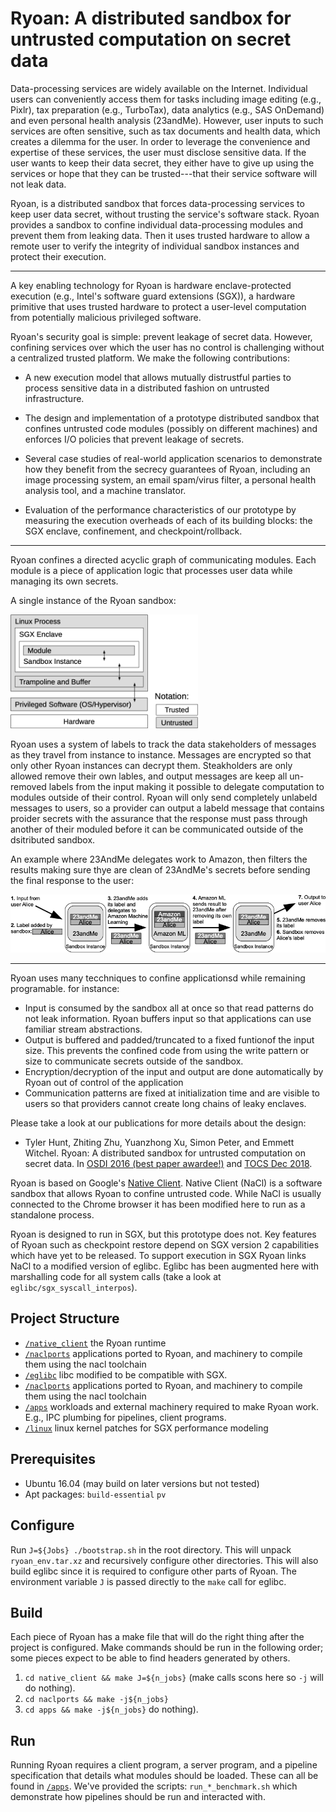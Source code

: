 Ryoan: A distributed sandbox for untrusted computation on secret data
=====================================================================

Data-processing services are widely available on the Internet.  Individual users
can conveniently access them for tasks including image editing (e.g., Pixlr),
tax preparation (e.g., TurboTax), data analytics (e.g., SAS OnDemand) and even
personal health analysis (23andMe).  However, user inputs to such services are
often sensitive, such as tax documents and health data, which creates a dilemma
for the user. In order to leverage the convenience and expertise of these
services, the user must disclose sensitive data.  If the user wants to keep
their data secret, they either have to give up using the services or hope that
they can be trusted---that their service software will not leak data.

Ryoan, is a distributed sandbox that forces data-processing services to keep
user data secret, without trusting the service's software stack.  Ryoan provides
a sandbox to confine individual data-processing modules and prevent them from
leaking data. Then it uses trusted hardware to allow a remote user to verify the
integrity of individual sandbox instances and protect their execution.

-------------------------------------------------------------------------------

A key enabling technology for Ryoan is hardware enclave-protected execution
(e.g., Intel's software guard extensions (SGX)), a hardware primitive that uses
trusted hardware to protect a user-level computation from potentially malicious
privileged software.

Ryoan's security goal is simple: prevent leakage of secret data. However,
  confining services over which the user has no control is challenging without a
  centralized trusted platform.  We make the following contributions:

 * A new execution model that allows mutually distrustful parties to process
 sensitive data in a distributed fashion on untrusted infrastructure.

 * The design and implementation of a prototype distributed sandbox that
 confines untrusted code modules (possibly on different machines) and enforces
 I/O policies that prevent leakage of secrets.

 * Several case studies of real-world application scenarios to demonstrate how
 they benefit from the secrecy guarantees of Ryoan, including an image processing
 system, an email spam/virus filter, a personal health analysis tool, and a
 machine translator.

 * Evaluation of the performance characteristics of our prototype by measuring
 the execution overheads of each of its building blocks: the SGX enclave,
 confinement, and checkpoint/rollback.

-------------------------------------------------------------------------------

Ryoan confines a directed acyclic graph of communicating modules. Each module is
a piece of application logic that processes user data while managing its own secrets.

A single instance of the Ryoan sandbox:

<img src="images/softstack.png" alt="a single Ryoan instance" width="300">

Ryoan uses a system of labels to track the data stakeholders of messages as they
travel from instance to instance. Messages are encrypted so that only other
Ryoan instances can decrypt them. Steakholders are only allowed remove their own
lables, and output messages are keep all un-removed labels from the input making
it possible to delegate computation to modules outside of their control.
Ryoan will only send completely unlabeld messages to users, so a provider can
output a labeld message that contains proider secrets with the assurance that
the response must pass through another of their moduled before it can be
communicated outside of the dsitributed sandbox.

An example where 23AndMe delegates work to Amazon, then filters the results
making sure thye are clean of 23AndMe's secrets before sending the final
response to the user:

<img src="images/dist-ref-mon.png" alt="a single Ryoan instance" width="600">

--------------------------------------------------------------------------------

Ryoan uses many tecchniques to confine applicationsd while remaining programable.
for instance:
  * Input is consumed by the sandbox all at once so that read patterns do not leak
    information. Ryoan buffers input so that applications can use familiar stream
    abstractions.
  * Output is buffered and padded/truncated to a fixed funtionof the input size.
    This prevents the confined code from using the write pattern or size to
    communicate secrets outside of the sandbox.
  * Encryption/decryption of the input and output are done automatically by Ryoan
    out of control of the application
  * Communication patterns are fixed at initialization time and are visible to
    users so that providers cannot create long chains of leaky enclaves.

Please take a look at our publications for more details about the design:
 * Tyler Hunt, Zhiting Zhu, Yuanzhong Xu, Simon Peter, and Emmett Witchel.
 Ryoan: A distributed sandbox for untrusted computation on secret data. In
 [OSDI 2016 (best paper awardee!)](https://www.usenix.org/conference/osdi16/technical-sessions/presentation/hunt)
 and [TOCS Dec 2018](https://dl.acm.org/doi/10.1145/3231594).

Ryoan is based on Google's
[Native Client](https://developer.chrome.com/native-client). Native Client
(NaCl) is a software sandbox that allows Ryoan to confine untrusted code. While
NaCl is usually connected to the Chrome browser it has been modified here to run
as a standalone process.

Ryoan is designed to run in SGX, but this prototype does not. Key features of
Ryoan such as checkpoint restore depend on SGX version 2 capabilities which have
yet to be released. To support execution in SGX Ryoan links NaCl to a modified
version of eglibc. Eglibc has been augmented here with marshalling code for all
system calls (take a look at `eglibc/sgx_syscall_interpos`).

Project Structure
-----------------
 - [`/native_client`](native_client) the Ryoan runtime
 - [`/naclports`](naclports) applications ported to Ryoan, and machinery to
 compile them using the nacl toolchain
 - [`/eglibc`](eglibc) libc modified to be compatible with SGX.
 - [`/naclports`](naclports) applications ported to Ryoan, and machinery to
 compile them using the nacl toolchain
 - [`/apps`](apps) workloads and external machinery required to make Ryoan work.
 E.g., IPC plumbing for pipelines, client programs.
 - [`/linux`](linux) linux kernel patches for SGX performance modeling

Prerequisites
--------------
  - Ubuntu 16.04 (may build on later versions but not tested)
  - Apt packages: `build-essential` `pv`

Configure
----------
Run `J=${Jobs} ./bootstrap.sh` in the root directory. This will unpack
`ryoan_env.tar.xz` and recursively configure other directories. This will also
build eglibc since it is required to configure other parts of Ryoan. The
environment variable `J` is passed directly to the `make` call for eglibc.

Build
-----
Each piece of Ryoan has a make file that will do the right thing after the
project is configured. Make commands should be run in the following order; some
pieces expect to be able to find headers generated by others.
  1. `cd native_client && make J=${n_jobs}` (make calls scons here so `-j` will
     do nothing).
  2. `cd naclports && make -j${n_jobs}`
  2. `cd apps && make -j${n_jobs}`
     do nothing).

Run
---
Running Ryoan requires a client program, a server program, and a pipeline
specification that details what modules should be loaded. These can all be found
in [`/apps`](apps). We've provided the scripts: `run_*_benchmark.sh` which
demonstrate how pipelines should be run and interacted with.
